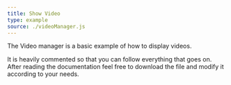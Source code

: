 ```yaml
---
title: Show Video
type: example
source: ./videoManager.js
---
```


The Video manager is a basic example of how to display videos.

It is heavily commented so that you can follow everything that goes on.
After reading the documentation feel free to download the file and modify it according to your needs.
